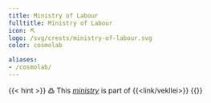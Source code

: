 ```yaml
---
title: Ministry of Labour
fulltitle: Ministry of Labour
icon: ⛏️
logo: /svg/crests/ministry-of-labour.svg
color: cosmolab

aliases:
- /cosmolab/
---
```

{{< hint >}}
߷ This *[ministry](/ministries/)* is part of {{<link/vekllei>}}
{{</hint>}}
